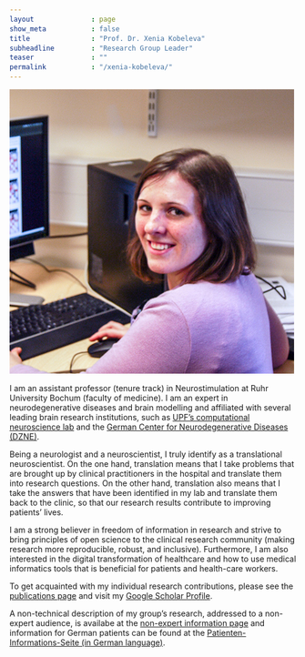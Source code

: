 ```yaml
---
layout              : page
show_meta           : false
title               : "Prof. Dr. Xenia Kobeleva"
subheadline         : "Research Group Leader"
teaser              : ""
permalink           : "/xenia-kobeleva/"
---
```

<img class="center" src="/images/profile_xeniakobeleva.jpg"><br>

I am an assistant professor (tenure track) in Neurostimulation at Ruhr University Bochum (faculty of medicine). I am an expert in neurodegenerative diseases and brain modelling and affiliated with several leading brain research institutions, such as [UPF’s computational neuroscience lab](https://www.upf.edu/web/cns) and the [German Center for Neurodegenerative Diseases (DZNE)](https://www.dzne.de/en/).

Being a neurologist and a neuroscientist, I truly identify as a translational neuroscientist. On the one hand, translation means that I take problems that are brought up by clinical practitioners in the hospital and translate them into research questions. On the other hand, translation also means that I take the answers that have been identified in my lab and translate them back to the clinic, so that our research results contribute to improving patients’ lives.

I am a strong believer in freedom of information in research and strive to bring principles of open science to the clinical research community (making research more reproducible, robust, and inclusive). Furthermore, I am also interested in the digital transformation of healthcare and how to use medical informatics tools that is beneficial for patients and health-care workers.

To get acquainted with my individual research contributions, please see the [publications page](/publications/) and visit my [Google Scholar Profile](https://scholar.google.com/citations?user=tlMCbgwAAAAJ).

A non-technical description of my group’s research, addressed to a non-expert audience, is availabe at the [non-expert information page](/non-expert-info/) and information for German patients can be found at the [Patienten-Informations-Seite (in German language)](/patienten-info/).
